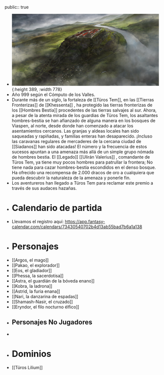 public:: true

- ![Tmf9o1CRpGM5m3YF-d8uypja-a2e69b54-de44-49c4-a037-17447333e6c4.jpg](../assets/Tmf9o1CRpGM5m3YF-d8uypja-a2e69b54-de44-49c4-a037-17447333e6c4_1740317359272_0.jpg){:height 389, :width 778}
- Año 999 según el Cómputo de los Valles.
- Durante más de un siglo, la fortaleza de [[Türos Tem]], en las [[Tierras Fronterizas]] de [[Khessenta]] , ha protegido las tierras fronterizas de los [[Hombres Bestia]] procedentes de las tierras salvajes al sur. Ahora, a pesar de la atenta mirada de los guardias de Türos Tem, los asaltantes hombres-bestia se han afianzado de alguna manera en los bosques de Viaspen, al norte, desde donde han comenzado a atacar los asentamientos cercanos. Las granjas y aldeas locales han sido saqueadas y rapiñadas, y familias enteras han desaparecido. ¡Incluso las caravanas regulares de mercaderes de la cercana ciudad de [[Siadanos]] han sido atacadas! El número y la frecuencia de estos sucesos apuntan a una amenaza más allá de un simple grupo nómada de hombres bestia. El [[Legado]] [[Ulirán Valerius]] , comandante de Türos Tem, ya tiene muy pocos hombres para patrullar la frontera; No tiene nada para cazar hombres-bestia escondidos en el denso bosque. Ha ofrecido una recompensa de 2.000 dracos de oro a cualquiera que pueda descubrir la naturaleza de la amenaza y ponerle fin.
- Los aventureros han llegado a Türos Tem para reclamar este premio a través de sus audaces hazañas.
- # Calendario de partida
- Llevamos el registro aquí: https://app.fantasy-calendar.com/calendars/73430540702b4d13ab55bad7b6a1a138
- # Personajes
- [[Argos, el mago]]
- [[Pakao, el explorador]]
- [[Eos, el gladiador]]
- [[Phessa, la sacerdotisa]]
- [[Astra, el guardián de la bóveda enano]]
- [[Kobra, la ladrona]]
- [[Astrid, la furia enana]]
- [[Nari, la danzarina de espadas]]
- [[Shamash-Nasir, el cruzado]]
- [[Eryndor, el filo nocturno élfico]]
- ## Personajes No Jugadores
-
- # Dominios
- [[Türos Lilium]]